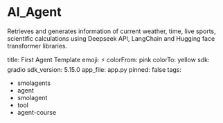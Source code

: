 
# AI_Agent
Retrieves and generates information of current weather, time, live sports, scientific calculations using Deepseek API, LangChain and Hugging face transformer libraries.

title: First Agent Template
emoji: ⚡
colorFrom: pink
colorTo: yellow
sdk: gradio
sdk_version: 5.15.0
app_file: app.py
pinned: false
tags:
  - smolagents
  - agent
  - smolagent
  - tool
  - agent-course

